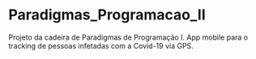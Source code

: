 # Paradigmas_Programacao_II
Projeto da cadeira de Paradigmas de Programação I.
App mobile para o tracking de pessoas infetadas com a Covid-19 via GPS.
